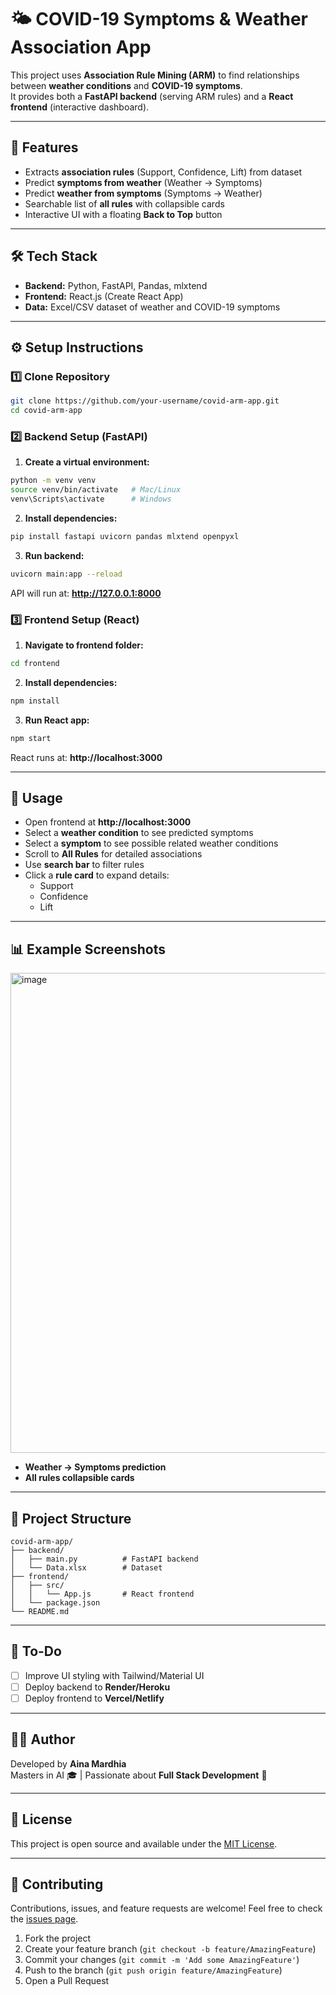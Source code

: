 # 🌤️ COVID-19 Symptoms & Weather Association App

This project uses **Association Rule Mining (ARM)** to find relationships between **weather conditions** and **COVID-19 symptoms**.  
It provides both a **FastAPI backend** (serving ARM rules) and a **React frontend** (interactive dashboard).

---

## 📌 Features

- Extracts **association rules** (Support, Confidence, Lift) from dataset
- Predict **symptoms from weather** (Weather → Symptoms)
- Predict **weather from symptoms** (Symptoms → Weather)
- Searchable list of **all rules** with collapsible cards
- Interactive UI with a floating **Back to Top** button

---

## 🛠️ Tech Stack

- **Backend:** Python, FastAPI, Pandas, mlxtend  
- **Frontend:** React.js (Create React App)  
- **Data:** Excel/CSV dataset of weather and COVID-19 symptoms  

---

## ⚙️ Setup Instructions

### 1️⃣ Clone Repository

```bash
git clone https://github.com/your-username/covid-arm-app.git
cd covid-arm-app
```

### 2️⃣ Backend Setup (FastAPI)

1. **Create a virtual environment:**

```bash
python -m venv venv
source venv/bin/activate   # Mac/Linux
venv\Scripts\activate      # Windows
```

2. **Install dependencies:**

```bash
pip install fastapi uvicorn pandas mlxtend openpyxl
```

3. **Run backend:**

```bash
uvicorn main:app --reload
```

API will run at: **http://127.0.0.1:8000**

### 3️⃣ Frontend Setup (React)

1. **Navigate to frontend folder:**

```bash
cd frontend
```

2. **Install dependencies:**

```bash
npm install
```

3. **Run React app:**

```bash
npm start
```

React runs at: **http://localhost:3000**

---

## 🚀 Usage

- Open frontend at **http://localhost:3000**
- Select a **weather condition** to see predicted symptoms
- Select a **symptom** to see possible related weather conditions
- Scroll to **All Rules** for detailed associations
- Use **search bar** to filter rules
- Click a **rule card** to expand details:
  - Support
  - Confidence
  - Lift

---

## 📊 Example Screenshots

<img width="1366" height="768" alt="image" src="https://github.com/user-attachments/assets/aa66604e-bb03-4880-8ab7-b8127b2d05e4" />


- **Weather → Symptoms prediction**
- **All rules collapsible cards**

---

## 📂 Project Structure

```
covid-arm-app/
├── backend/
│   ├── main.py          # FastAPI backend
│   └── Data.xlsx        # Dataset
├── frontend/
│   ├── src/
│   │   └── App.js       # React frontend
│   └── package.json
└── README.md
```

---

## 📌 To-Do

- [ ] Improve UI styling with Tailwind/Material UI
- [ ] Deploy backend to **Render/Heroku**
- [ ] Deploy frontend to **Vercel/Netlify**

---

## 👩‍💻 Author

Developed by **Aina Mardhia**  
Masters in AI 🎓 | Passionate about **Full Stack Development** 🚀

---

## 📄 License

This project is open source and available under the [MIT License](LICENSE).

---

## 🤝 Contributing

Contributions, issues, and feature requests are welcome! Feel free to check the [issues page](../../issues).

1. Fork the project
2. Create your feature branch (`git checkout -b feature/AmazingFeature`)
3. Commit your changes (`git commit -m 'Add some AmazingFeature'`)
4. Push to the branch (`git push origin feature/AmazingFeature`)
5. Open a Pull Request
